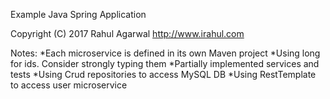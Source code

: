 Example Java Spring Application

Copyright (C) 2017 Rahul Agarwal
http://www.irahul.com

Notes:
*Each microservice is defined in its own Maven project
*Using long for ids. Consider strongly typing them
*Partially implemented services and tests
*Using Crud repositories to access MySQL DB
*Using RestTemplate to access user microservice


